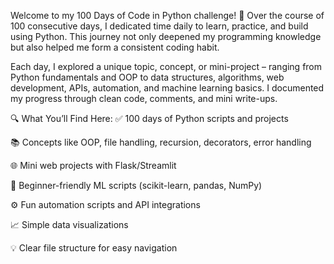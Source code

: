 Welcome to my 100 Days of Code in Python challenge! 🚀 Over the course of 100 consecutive days, I dedicated time daily to learn, practice, and build using Python. This journey not only deepened my programming knowledge but also helped me form a consistent coding habit.

Each day, I explored a unique topic, concept, or mini-project – ranging from Python fundamentals and OOP to data structures, algorithms, web development, APIs, automation, and machine learning basics. I documented my progress through clean code, comments, and mini write-ups.

🔍 What You’ll Find Here:
✅ 100 days of Python scripts and projects

📚 Concepts like OOP, file handling, recursion, decorators, error handling

🌐 Mini web projects with Flask/Streamlit

🤖 Beginner-friendly ML scripts (scikit-learn, pandas, NumPy)

⚙️ Fun automation scripts and API integrations

📈 Simple data visualizations

💡 Clear file structure for easy navigation
